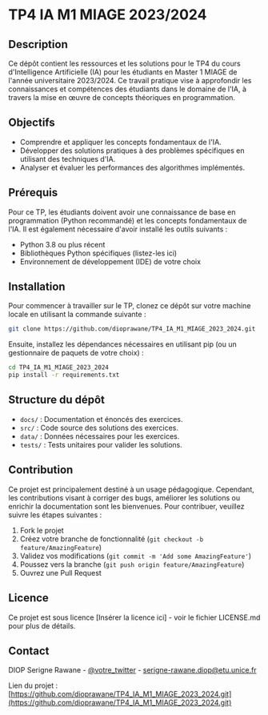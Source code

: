 # TP4 IA M1 MIAGE 2023/2024

## Description

Ce dépôt contient les ressources et les solutions pour le TP4 du cours d'Intelligence Artificielle (IA) pour les étudiants en Master 1 MIAGE de l'année universitaire 2023/2024. Ce travail pratique vise à approfondir les connaissances et compétences des étudiants dans le domaine de l'IA, à travers la mise en œuvre de concepts théoriques en programmation.

## Objectifs

- Comprendre et appliquer les concepts fondamentaux de l'IA.
- Développer des solutions pratiques à des problèmes spécifiques en utilisant des techniques d'IA.
- Analyser et évaluer les performances des algorithmes implémentés.

## Prérequis

Pour ce TP, les étudiants doivent avoir une connaissance de base en programmation (Python recommandé) et les concepts fondamentaux de l'IA. Il est également nécessaire d'avoir installé les outils suivants :

- Python 3.8 ou plus récent
- Bibliothèques Python spécifiques (listez-les ici)
- Environnement de développement (IDE) de votre choix

## Installation

Pour commencer à travailler sur le TP, clonez ce dépôt sur votre machine locale en utilisant la commande suivante :

```bash
git clone https://github.com/dioprawane/TP4_IA_M1_MIAGE_2023_2024.git
```

Ensuite, installez les dépendances nécessaires en utilisant pip (ou un gestionnaire de paquets de votre choix) :

```bash
cd TP4_IA_M1_MIAGE_2023_2024
pip install -r requirements.txt
```

## Structure du dépôt

- `docs/` : Documentation et énoncés des exercices.
- `src/` : Code source des solutions des exercices.
- `data/` : Données nécessaires pour les exercices.
- `tests/` : Tests unitaires pour valider les solutions.

## Contribution

Ce projet est principalement destiné à un usage pédagogique. Cependant, les contributions visant à corriger des bugs, améliorer les solutions ou enrichir la documentation sont les bienvenues. Pour contribuer, veuillez suivre les étapes suivantes :

1. Fork le projet
2. Créez votre branche de fonctionnalité (`git checkout -b feature/AmazingFeature`)
3. Validez vos modifications (`git commit -m 'Add some AmazingFeature'`)
4. Poussez vers la branche (`git push origin feature/AmazingFeature`)
5. Ouvrez une Pull Request

## Licence

Ce projet est sous licence [Insérer la licence ici] - voir le fichier LICENSE.md pour plus de détails.

## Contact

DIOP Serigne Rawane - [@votre_twitter](https://twitter.com/votre_twitter) - serigne-rawane.diop@etu.unice.fr

Lien du projet : [https://github.com/dioprawane/TP4_IA_M1_MIAGE_2023_2024.git](https://github.com/dioprawane/TP4_IA_M1_MIAGE_2023_2024.git)
